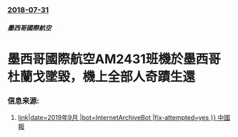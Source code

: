### [2018-07-31](/news/2018/07/31/index.md)

##### 墨西哥國際航空
# 墨西哥國際航空AM2431班機於墨西哥杜蘭戈墜毀，機上全部人奇蹟生還 




### 信息来源:

1. [link|date=2019年9月 |bot=InternetArchiveBot |fix-attempted=yes }} 中國報 ](https://www.chinapress.com.my/20180801/墨西哥墜機-全機101人奇跡生還/)

